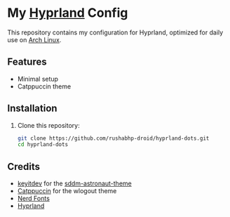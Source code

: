 # My [Hyprland](https://github.com/hyprwm/Hyprland) Config

This repository contains my configuration for Hyprland, optimized for daily use on [Arch Linux](https://www.archlinux.org).

## Features
* Minimal setup
* Catppuccin theme

## Installation
1. Clone this repository:
   ```bash
   git clone https://github.com/rushabhp-droid/hyprland-dots.git
   cd hyprland-dots


## Credits
* [keyitdev](https://github.com/keyitdev) for the [sddm-astronaut-theme](https://github.com/keyitdev/sddm-astronaut-theme)
* [Catppuccin](https://catppuccin.com) for the wlogout theme
* [Nerd Fonts](https://www.nerdfonts.com/)
* [Hyprland](https://github.com/hyprwm/Hyprland)
